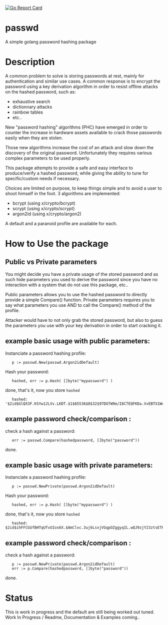 [![Go Report Card](https://goreportcard.com/badge/github.com/unix4fun/passwd)](https://goreportcard.com/report/github.com/unix4fun/passwd)

# passwd
A simple golang password hashing package

# Description

A common problem to solve is storing passwords at rest, mainly for authentication and similar use cases.
A common response is to encrypt the password using a key derivation algorithm in order to resist offline attacks 
on the hashed password, such as: 
- exhaustive search
- dictionnary attacks
- rainbow tables
- etc..

New "password hashing" algorithms (PHC) have emerged in order to counter the increase in hardware assets
available to crack those passwords easily when they are stolen.

Those new algorithms increase the cost of an attack and slow down the discovery of the original password.
Unfortunately they requires various complex parameters to be used properly.

This package attempts to provide a safe and easy interface to produce/verify a hashed password,
while giving the ability to tune for specific/custom needs if necessary.

Choices are limited on purpose, to keep things simple and to avoid a user to shoot himself in the foot.
3 algorithms are implemented:

- bcrypt (using x/crypto/bcrypt)
- scrypt (using x/crypto/scrypt)
- argon2id (using x/crypto/argon2)

A default and a paranoid profile are available for each.

# How to Use the package

## Public vs Private parameters

You might decide you have a private usage of the stored password and as such hide parameters
you used to derive the password since you have no interaction with a system that do not use this package, etc..

Public parameters allows you to use the hashed password to directly provide a simple Compare() function.
Private parameters requires you to say what parameters you use AND to call the Compare() method of the profile.

Attacker would have to not only grab the stored password, but also to guess the parameters you use
with your key derivation in order to start cracking it.

## example basic usage with public parameters:

Instanciate a password hashing profile:
```
   p := passwd.New(passwd.Argon2idDefault)
````

Hash your password:
```
   hashed, err := p.Hash( []byte("mypassword") )
```

done, that's it, now you store `hashed`
```
   hashed: '$2id$GlQX3F.KSYw1JLVv.LKDT.$1$65536$8$32$97DO7W9m/I8CTEQFKDa.VvEBTX1WepVv4qaWlt0OqH6'
```


## example password check/comparison :

check a hash against a password:
```
   err := passwd.Compare(hashedpassword, []byte("password"))
```

done.


## example basic usage with private parameters:

Instanciate a password hashing profile:
```
   p := passwd.NewPrivate(passwd.Argon2idDefault)
````

Hash your password:
```
   hashed, err := p.Hash( []byte("mypassword") )
```

done, that's it, now you store `hashed`
```
   hashed: $2id$ihFFCGUfBHTqUfvUIos6X.$AmClxc.3uj6LsxjVGqpOZggyqIL.wQJ9zjY23ztsETK
```


## example password check/comparison :

check a hash against a password:
```
   p := passwd.NewPrivate(passwd.Argon2idDefault)
   err := p.Compare(hashedpassword, []byte("password"))
```

done.

# Status

This is work in progress and the default are still being worked out tuned.
Work In Progress / Readme, Documentation & Examples coming..
